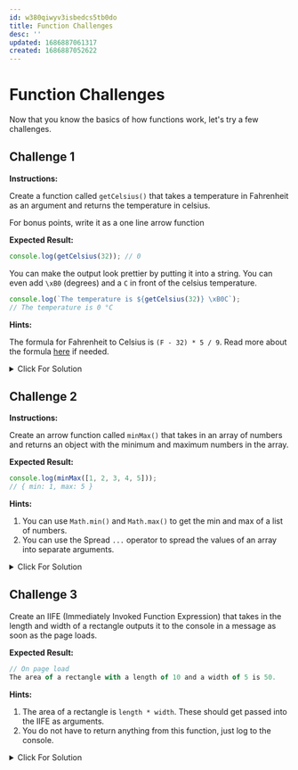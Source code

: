 ```yaml
---
id: w380qiwyv3isbedcs5tb0do
title: Function Challenges
desc: ''
updated: 1686887061317
created: 1686887052622
---
```

# Function Challenges

Now that you know the basics of how functions work, let's try a few challenges.

## Challenge 1

**Instructions:**

Create a function called `getCelsius()` that takes a temperature in Fahrenheit as an argument and returns the temperature in celsius.

For bonus points, write it as a one line arrow function

**Expected Result:**

```JavaScript
console.log(getCelsius(32)); // 0
```

You can make the output look prettier by putting it into a string. You can even add `\xB0` (degrees) and a `C` in front of the celsius temperature.

```JavaScript
console.log(`The temperature is ${getCelsius(32)} \xB0C`);
// The temperature is 0 °C
```

**Hints:**

The formula for Fahrenheit to Celsius is `(F - 32) * 5 / 9`. Read more about the formula [here](https://www.cuemath.com/fahrenheit-to-celsius-formula/) if needed.

<details>
  <summary>Click For Solution</summary>
  
```JavaScript
const getCelsius = (fahrenheit) => {
  const celsius = ((fahrenheit - 32) * 5) / 9;
  return Math.round(celsius);
};

console.log(`The temperature is ${getCelsius(32)} \xB0C`); // The temperature is 0 °C

````

</details>


## Challenge 2

**Instructions:**

Create an arrow function called `minMax()` that takes in an array of numbers and returns an object with the minimum and maximum numbers in the array.

**Expected Result:**

```JavaScript
console.log(minMax([1, 2, 3, 4, 5]));
// { min: 1, max: 5 }
````

**Hints:**

1.  You can use `Math.min()` and `Math.max()` to get the min and max of a list of numbers.
2.  You can use the Spread `...` operator to spread the values of an array into separate arguments.

<details>
  <summary>Click For Solution</summary>
  
```JavaScript
function minMax(arr) {
  const min = Math.min(...arr);
  const max = Math.max(...arr);

return {
min,
max,
};
}

console.log(minMax([55, 32, 43, 54, 65, 76, 87, 98, 109]));
// { min: 32, max: 109 }

````

</details>


## Challenge 3

Create an IIFE (Immediately Invoked Function Expression) that takes in the length and width of a rectangle outputs it to the console in a message as soon as the page loads.

**Expected Result:**

```JavaScript
// On page load
The area of a rectangle with a length of 10 and a width of 5 is 50.
````

**Hints:**

1.  The area of a rectangle is `length * width`. These should get passed into the IIFE as arguments.
2.  You do not have to return anything from this function, just log to the console.

<details>
  <summary>Click For Solution</summary>
  
  ```JavaScript
((length, width) => {
const area = length * width;

const output = `The area of a rectangle with a length of ${length} and a width of ${width} is ${area}.`;

console.log(output);
})(10, 5);

```
</details>

```
